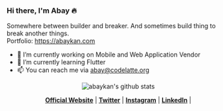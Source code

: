 ### Hi there, I'm Abay 🔥

Somewhere between builder and breaker. And sometimes build thing to break another things.<br/>
Portfolio: https://abaykan.com 

- 🔭 I’m currently working on Mobile and Web Application Vendor
- 🌱 I’m currently learning Flutter
- 📫 You can reach me via abay@codelatte.org

<p align="center">
  <img src="https://github-readme-stats.vercel.app/api?username=abaykan&hide_border=true&show_icons=true&theme=dark" alt="abaykan's github stats"><br/>
</p>

<p align="center">
  <strong><a href="https://abaykan.com">Official Website</a></strong> |
  <strong><a href="https://twitter.com/abaykandotcom">Twitter</a></strong> |
  <strong><a href="https://www.instagram.com/abaykandotcom">Instagram</a></strong> |
  <strong><a href="https://www.linkedin.com/in/mukhammad-akbar/">LinkedIn</a></strong> |
</p>
